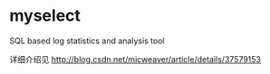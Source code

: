 myselect
========

SQL based log statistics and analysis tool


详细介绍见 http://blog.csdn.net/micweaver/article/details/37579153
